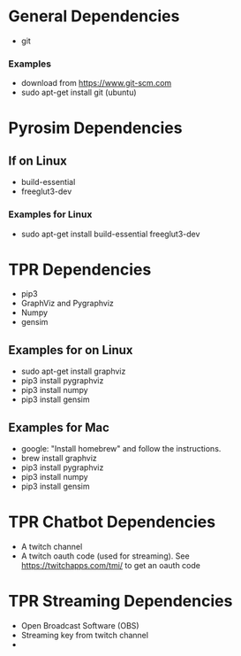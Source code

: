 
# General Dependencies
* git

### Examples
* download from https://www.git-scm.com
* sudo apt-get install git (ubuntu)


# Pyrosim Dependencies

## If on Linux
* build-essential 
* freeglut3-dev

### Examples for Linux
* sudo apt-get install build-essential freeglut3-dev

# TPR Dependencies
* pip3
* GraphViz and Pygraphviz
* Numpy
* gensim


## Examples for on Linux
* sudo apt-get install graphviz
* pip3 install pygraphviz
* pip3 install numpy
* pip3 install gensim

## Examples for Mac

* google: "Install homebrew" and follow the instructions.
* brew install graphviz
* pip3 install pygraphviz
* pip3 install numpy
* pip3 install gensim

# TPR Chatbot Dependencies
* A twitch channel
* A twitch oauth code (used for streaming). See https://twitchapps.com/tmi/ to get an oauth code

# TPR Streaming Dependencies
* Open Broadcast Software (OBS)
* Streaming key from twitch channel
* 
